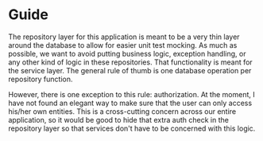 # Guide

The repository layer for this application is meant to be a very thin layer around the database to allow for easier unit test mocking. As much as possible, we want to avoid putting business logic, exception handling, or any other kind of logic in these repositories. That functionality is meant for the service layer. The general rule of thumb is one database operation per repository function.

However, there is one exception to this rule: authorization. At the moment, I have not found an elegant way to make sure that the user can only access his/her own entities.
This is a cross-cutting concern across our entire application, so it would be good to hide that extra auth check in the repository layer so that services don't have to be concerned with this logic.
